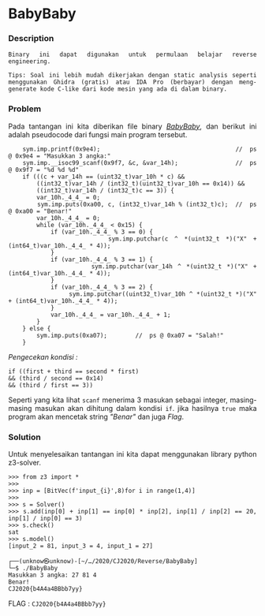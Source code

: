 <div style="text-align: justify">

# BabyBaby

### Description
```
Binary ini dapat digunakan untuk permulaan belajar reverse engineering.

Tips: Soal ini lebih mudah dikerjakan dengan static analysis seperti menggunakan Ghidra (gratis) atau IDA Pro (berbayar) dengan meng-generate kode C-like dari kode mesin yang ada di dalam binary.
```

### Problem
Pada tantangan ini kita diberikan file binary *[BabyBaby](BabyBaby)*, dan berikut ini adalah pseudocode dari fungsi main program tersebut.

```
    sym.imp.printf(0x9e4);                                      //  ps @ 0x9e4 = "Masukkan 3 angka:"
    sym.imp.__isoc99_scanf(0x9f7, &c, &var_14h);                //  ps @ 0x9f7 = "%d %d %d"
    if (((c + var_14h == (uint32_t)var_10h * c) &&
        ((int32_t)var_14h / (int32_t)(uint32_t)var_10h == 0x14)) &&
        ((int32_t)var_14h / (int32_t)c == 3)) {
        var_10h._4_4_ = 0;
        sym.imp.puts(0xa00, c, (int32_t)var_14h % (int32_t)c);  //  ps @ 0xa00 = "Benar!"
        var_10h._4_4_ = 0;
        while (var_10h._4_4_ < 0x15) {
            if (var_10h._4_4_ % 3 == 0) {
                sym.imp.putchar(c ^ *(uint32_t *)("X" + (int64_t)var_10h._4_4_ * 4));
            }
            if (var_10h._4_4_ % 3 == 1) {
                sym.imp.putchar(var_14h ^ *(uint32_t *)("X" + (int64_t)var_10h._4_4_ * 4));
            }
            if (var_10h._4_4_ % 3 == 2) {
                sym.imp.putchar((uint32_t)var_10h ^ *(uint32_t *)("X" + (int64_t)var_10h._4_4_ * 4));
            }
            var_10h._4_4_ = var_10h._4_4_ + 1;
        }
    } else {
        sym.imp.puts(0xa07);        //  ps @ 0xa07 = "Salah!" 
    }
```
*Pengecekan kondisi :*
```
if ((first + third == second * first)
&& (third / second == 0x14)
&& (third / first == 3))
```

Seperti yang kita lihat `scanf` menerima 3 masukan sebagai integer, masing-masing masukan akan dihitung dalam kondisi `if`. jika hasilnya `true` maka
program akan mencetak string *"Benar"* dan juga *Flag*.

### Solution
Untuk menyelesaikan tantangan ini kita dapat menggunakan library python z3-solver.

```
>>> from z3 import *
>>> 
>>> inp = [BitVec(f'input_{i}',8)for i in range(1,4)]
>>> 
>>> s = Solver()
>>> s.add(inp[0] + inp[1] == inp[0] * inp[2], inp[1] / inp[2] == 20, inp[1] / inp[0] == 3)
>>> s.check()
sat
>>> s.model()
[input_2 = 81, input_3 = 4, input_1 = 27]
``` 
```
┌──(unknow㉿unknow)-[~/…/2020/CJ2020/Reverse/BabyBaby]
└─$ ./BabyBaby 
Masukkan 3 angka: 27 81 4
Benar!
CJ2020{b4A4a4BBbb7yy}
```

FLAG : `CJ2020{b4A4a4BBbb7yy}`

</div>
